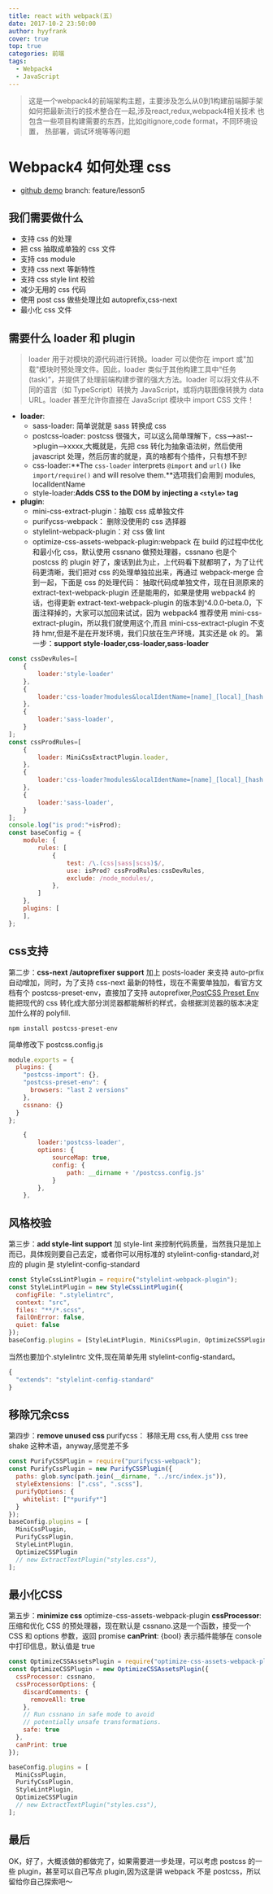 ```yaml
---
title: react with webpack(五)
date: 2017-10-2 23:50:00
author: hyyfrank
cover: true
top: true
categories: 前端
tags:
  - Webpack4
  - JavaScript
---
```


> 这是一个webpack4的前端架构主题，主要涉及怎么从0到1构建前端脚手架
> 如何把最新流行的技术整合在一起,涉及react,redux,webpack4相关技术
> 也包含一些项目构建需要的东西，比如gitignore,code format，不同环境设置，
> 热部署，调试环境等等问题


# Webpack4 如何处理 css

- [github demo](https://github.com/hyyfrank/webpack4) branch: feature/lesson5

## 我们需要做什么
  - 支持 css 的处理
  - 把 css 抽取成单独的 css 文件
  - 支持 css module
  - 支持 css next 等新特性
  - 支持 css style lint 校验
  - 减少无用的 css 代码
  - 使用 post css 做些处理比如 autoprefix,css-next
  - 最小化 css 文件
## 需要什么 loader 和 plugin
  > loader 用于对模块的源代码进行转换。loader 可以使你在 import 或"加载"模块时预处理文件。因此，loader 类似于其他构建工具中“任务(task)”，并提供了处理前端构建步骤的强大方法。loader 可以将文件从不同的语言（如 TypeScript）转换为 JavaScript，或将内联图像转换为 data URL。loader 甚至允许你直接在 JavaScript 模块中 import CSS 文件！
  - **loader**:
    - sass-loader: 简单说就是 sass 转换成 css
    - postcss-loader: postcss 很强大，可以这么简单理解下，css-->ast-->plugin-->xxxx,大概就是，先把 css 转化为抽象语法树，然后使用 javascript 处理，然后厉害的就是，真的啥都有个插件，只有想不到!
    - css-loader:**The `css-loader` interprets `@import` and `url()` like `import/require()` and will resolve them.**选项我们会用到 modules, localIdentName
    - style-loader:**Adds CSS to the DOM by injecting a `<style>` tag**
  - **plugin**:
    - mini-css-extract-plugin：抽取 css 成单独文件
    - purifycss-webpack： 删除没使用的 css 选择器
    - stylelint-webpack-plugin：对 css 做 lint
    - optimize-css-assets-webpack-plugin:webpack 在 build 的过程中优化和最小化 css，默认使用 cssnano 做预处理器，cssnano 也是个 postcss 的 plugin
好了，废话到此为止，上代码看下就都明了，为了让代码更清晰，我们把对 css 的处理单独拉出来，再通过 webpack-merge 合到一起，下面是 css 的处理代码：
抽取代码成单独文件，现在目测原来的 extract-text-webpack-plugin 还是能用的，如果是使用 webpack4 的话，也得更新 extract-text-webpack-plugin 的版本到^4.0.0-beta.0，下面注释掉的，大家可以加回来试试，因为 webpack4 推荐使用 mini-css-extract-plugin，所以我们就使用这个,而且 mini-css-extract-plugin 不支持 hmr,但是不是在开发环境，我们只放在生产环境，其实还是 ok 的。
第一步：**support style-loader,css-loader,sass-loader**
```javascript
const cssDevRules=[
    {
        loader:'style-loader'
    },
    {
        loader:'css-loader?modules&localIdentName=[name]_[local]_[hash:base64:5]',
    },
    {
        loader:'sass-loader',
    }
];
const cssProdRules=[
    {
        loader: MiniCssExtractPlugin.loader,
    },
    {
        loader:'css-loader?modules&localIdentName=[name]_[local]_[hash:base64:5]',
    },
    {
        loader:'sass-loader',
    }
];
console.log("is prod:"+isProd);
const baseConfig = {
    module: {
        rules: [
            {
                test: /\.(css|sass|scss)$/,
                use: isProd? cssProdRules:cssDevRules,
                exclude: /node_modules/,
            },
        ]
    },
    plugins: [
    ],
};
```
## css支持
第二步：**css-next /autoprefixer support**
加上 posts-loader 来支持 auto-prfix 自动增加，同时，为了支持 css-next 最新的特性，现在不需要单独加，看官方文档有个 postcss-preset-env，直接加了支持 autoprefixer,[PostCSS Preset Env](https://github.com/csstools/postcss-preset-env) 能把现代的 css 转化成大部分浏览器都能解析的样式，会根据浏览器的版本决定加什么样的 polyfill.
```shell script
npm install postcss-preset-env
```
简单修改下 postcss.config.js
```javascript
module.exports = {
  plugins: {
    "postcss-import": {},
    "postcss-preset-env": {
      browsers: "last 2 versions"
    },
    cssnano: {}
  }
};
```
```javascript
    {
        loader:'postcss-loader',
        options: {
            sourceMap: true,
            config: {
                path: __dirname + '/postcss.config.js'
            }
        },
    },
```

## 风格校验
第三步：**add style-lint support**
加 style-lint 来控制代码质量，当然我只是加上而已，具体规则要自己去定，或者你可以用标准的 stylelint-config-standard,对应的 plugin 是 stylelint-config-standard

```javascript
const StyleCssLintPlugin = require("stylelint-webpack-plugin");
const StyleLintPlugin = new StyleCssLintPlugin({
  configFile: ".stylelintrc",
  context: "src",
  files: "**/*.scss",
  failOnError: false,
  quiet: false
});
baseConfig.plugins = [StyleLintPlugin, MiniCssPlugin, OptimizeCSSPlugin];
```
当然也要加个.stylelintrc 文件,现在简单先用 stylelint-config-standard。
```javascript
{
  "extends": "stylelint-config-standard"
}
```
## 移除冗余css
第四步：**remove unused css**
purifycss： 移除无用 css,有人使用 css tree shake 这种术语，anyway,感觉差不多
```javascript
const PurifyCSSPlugin = require("purifycss-webpack");
const PurifyCssPlugin = new PurifyCSSPlugin({
  paths: glob.sync(path.join(__dirname, "../src/index.js")),
  styleExtensions: [".css", ".scss"],
  purifyOptions: {
    whitelist: ["*purify*"]
  }
});
baseConfig.plugins = [
  MiniCssPlugin,
  PurifyCssPlugin,
  StyleLintPlugin,
  OptimizeCSSPlugin
  // new ExtractTextPlugin("styles.css"),
];
```
## 最小化CSS
第五步：**minimize css**
optimize-css-assets-webpack-plugin
**cssProcessor**: 压缩和优化 CSS 的预处理器，现在默认是 cssnano.这是一个函数，接受一个 CSS 和 options 参数，返回 promise
**canPrint**: {bool} 表示插件能够在 console 中打印信息，默认值是 true
```javascript
const OptimizeCSSAssetsPlugin = require("optimize-css-assets-webpack-plugin");
const OptimizeCSSPlugin = new OptimizeCSSAssetsPlugin({
  cssProcessor: cssnano,
  cssProcessorOptions: {
    discardComments: {
      removeAll: true
    },
    // Run cssnano in safe mode to avoid
    // potentially unsafe transformations.
    safe: true
  },
  canPrint: true
});

baseConfig.plugins = [
  MiniCssPlugin,
  PurifyCssPlugin,
  StyleLintPlugin,
  OptimizeCSSPlugin
  // new ExtractTextPlugin("styles.css"),
];
```
## 最后
OK，好了，大概该做的都做完了，如果需要进一步处理，可以考虑 postcss 的一些 plugin，甚至可以自己写点 plugin,因为这是讲 webpack 不是 postcss，所以留给你自己探索吧～
